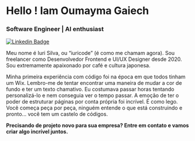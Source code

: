 # Hello ! Iam Oumayma Gaiech

### Software Engineer | AI enthusiast

[![Linkedin Badge](https://img.shields.io/badge/-Oumayma%20Gaiech-986DFF?style=flat-square&logo=Linkedin&logoColor=white&link=https://www.linkedin.com/in/oumayma-gaiech/)](https://www.linkedin.com/in/oumayma-gaiech/) 


Meu nome é Iuri Silva, ou “iuricode” (é como me chamam agora). Sou freelancer como Desenvolvedor Frontend e UI/UX Designer desde 2020. Sou extremamente apaixonado por café e cultura japonesa.

Minha primeira experiência com código foi na época em que todos tinham um Wix. Lembro-me de tentar encontrar uma maneira de mudar a cor de fundo e ter um texto chamativo. Eu costumava passar horas tentando personalizá-lo e nem conseguia ver o tempo passar. A emoção de ter o poder de estruturar páginas por conta própria foi incrível. É como lego. Você começa peça por peça, ninguém entende o que está construindo e pronto... você tem um castelo de códigos.

**Precisando de projeto novo para sua empresa? Entre em contato e vamos criar algo incrível juntos.**

  
